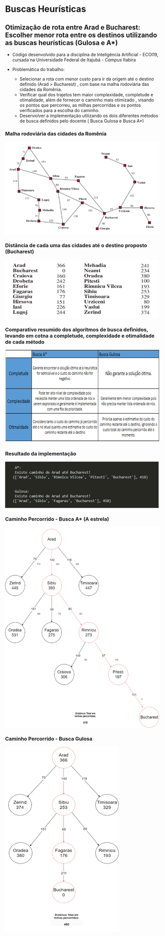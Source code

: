 # Buscas Heurísticas

## Otimização de rota entre Arad e Bucharest: Escolher menor rota entre os destinos utilizando as buscas heurísticas (Gulosa e A*)


* Código desenvolvido para a disciplina de Inteligência Artificial - ECOI19, cursada na Universidade Federal de Itajubá - _Campus_ Itabira

* Problemática do trabalho:
    * Selecionar a rota com menor custo para ir da origem até o destino definido (Arad > Bucharest) , com base na malha rodoviária das cidades da Romênia.
    * Verificar qual dos trajetos tem maior complexidade, completude e otimalidade, além de fornecer o caminho mais otimizado , visando os pontos que percorreu, as milhas percorridas e os pontos verificados para a escolha do caminho.
    * Desenvolver a implementação utilizando os dois diferentes métodos de busca definidos pelo docente ( Busca Gulosa e Busca A*)

### Malha rodoviária das cidades da Romênia

<img src="RoteiraSimplificado.png" alt="Malha rodoviária das cidades da Romênia" width="500" height="300">

### Distância de cada uma das cidades até o destino proposto (Bucharest)

<img src="ListadeCidades.png" alt="Distância de cada uma das cidades até o destino proposto (Bucharest)" width="500" height="190">

### Comparativo resumido dos algoritmos de busca definidos, levando em cotna a completude, complexidade e otimalidade de cada método

<img src="Comparativo (1).png" alt="Comparativo dos métodos de busca utilizados" width="650" height="300">

### Resultado da implementação 

<img src="ResultadoAlgoritmo.png" alt=" Resultado da implementação" width="500" height="150">

### Caminho Percorrido - Busca A* (A estrela)

<img src="Diagrama-Aestrela.drawio.png" alt="Ilustração do caminho percorrido pela busca A estrela, de acordo com o algoritmo implementado." width="550" height="650">


### Caminho Percorrido - Busca Gulosa

<img src="Diagrama-gulosa.drawio.png" alt="Ilustração do caminho percorrido pela busca gulosa, de acordo com o algoritmo implementado." width="370" height="600">